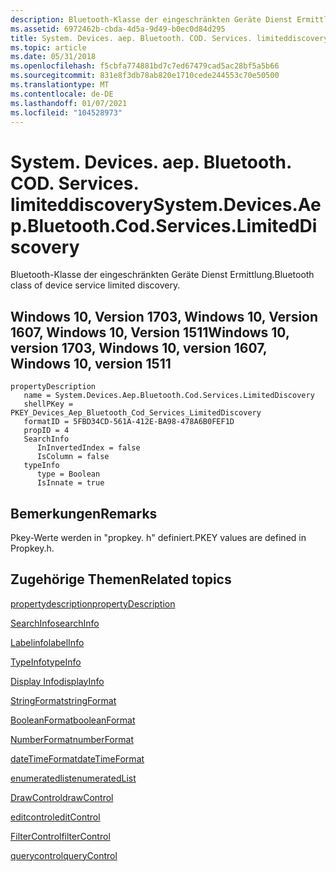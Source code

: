```yaml
---
description: Bluetooth-Klasse der eingeschränkten Geräte Dienst Ermittlung.
ms.assetid: 6972462b-cbda-4d5a-9d49-b0ec0d84d295
title: System. Devices. aep. Bluetooth. COD. Services. limiteddiscovery
ms.topic: article
ms.date: 05/31/2018
ms.openlocfilehash: f5cbfa774881bd7c7ed67479cad5ac28bf5a5b66
ms.sourcegitcommit: 831e8f3db78ab820e1710cede244553c70e50500
ms.translationtype: MT
ms.contentlocale: de-DE
ms.lasthandoff: 01/07/2021
ms.locfileid: "104528973"
---
```

# <a name="systemdevicesaepbluetoothcodserviceslimiteddiscovery"></a><span data-ttu-id="af430-103">System. Devices. aep. Bluetooth. COD. Services. limiteddiscovery</span><span class="sxs-lookup"><span data-stu-id="af430-103">System.Devices.Aep.Bluetooth.Cod.Services.LimitedDiscovery</span></span>

<span data-ttu-id="af430-104">Bluetooth-Klasse der eingeschränkten Geräte Dienst Ermittlung.</span><span class="sxs-lookup"><span data-stu-id="af430-104">Bluetooth class of device service limited discovery.</span></span>

## <a name="windows-10-version-1703-windows-10-version-1607-windows-10-version-1511"></a><span data-ttu-id="af430-105">Windows 10, Version 1703, Windows 10, Version 1607, Windows 10, Version 1511</span><span class="sxs-lookup"><span data-stu-id="af430-105">Windows 10, version 1703, Windows 10, version 1607, Windows 10, version 1511</span></span>

```
propertyDescription
   name = System.Devices.Aep.Bluetooth.Cod.Services.LimitedDiscovery
   shellPKey = PKEY_Devices_Aep_Bluetooth_Cod_Services_LimitedDiscovery
   formatID = 5FBD34CD-561A-412E-BA98-478A6B0FEF1D
   propID = 4
   SearchInfo
      InInvertedIndex = false
      IsColumn = false
   typeInfo
      type = Boolean
      IsInnate = true
```

## <a name="remarks"></a><span data-ttu-id="af430-106">Bemerkungen</span><span class="sxs-lookup"><span data-stu-id="af430-106">Remarks</span></span>

<span data-ttu-id="af430-107">Pkey-Werte werden in "propkey. h" definiert.</span><span class="sxs-lookup"><span data-stu-id="af430-107">PKEY values are defined in Propkey.h.</span></span>

## <a name="related-topics"></a><span data-ttu-id="af430-108">Zugehörige Themen</span><span class="sxs-lookup"><span data-stu-id="af430-108">Related topics</span></span>

<dl> <dt>

[<span data-ttu-id="af430-109">propertydescription</span><span class="sxs-lookup"><span data-stu-id="af430-109">propertyDescription</span></span>](./propdesc-schema-propertydescription.md)
</dt> <dt>

[<span data-ttu-id="af430-110">SearchInfo</span><span class="sxs-lookup"><span data-stu-id="af430-110">searchInfo</span></span>](./propdesc-schema-searchinfo.md)
</dt> <dt>

[<span data-ttu-id="af430-111">Labelinfo</span><span class="sxs-lookup"><span data-stu-id="af430-111">labelInfo</span></span>](./propdesc-schema-labelinfo.md)
</dt> <dt>

[<span data-ttu-id="af430-112">TypeInfo</span><span class="sxs-lookup"><span data-stu-id="af430-112">typeInfo</span></span>](./propdesc-schema-typeinfo.md)
</dt> <dt>

[<span data-ttu-id="af430-113">Display Info</span><span class="sxs-lookup"><span data-stu-id="af430-113">displayInfo</span></span>](./propdesc-schema-displayinfo.md)
</dt> <dt>

[<span data-ttu-id="af430-114">StringFormat</span><span class="sxs-lookup"><span data-stu-id="af430-114">stringFormat</span></span>](./propdesc-schema-stringformat.md)
</dt> <dt>

[<span data-ttu-id="af430-115">BooleanFormat</span><span class="sxs-lookup"><span data-stu-id="af430-115">booleanFormat</span></span>](./propdesc-schema-booleanformat.md)
</dt> <dt>

[<span data-ttu-id="af430-116">NumberFormat</span><span class="sxs-lookup"><span data-stu-id="af430-116">numberFormat</span></span>](./propdesc-schema-numberformat.md)
</dt> <dt>

[<span data-ttu-id="af430-117">dateTimeFormat</span><span class="sxs-lookup"><span data-stu-id="af430-117">dateTimeFormat</span></span>](./propdesc-schema-datetimeformat.md)
</dt> <dt>

[<span data-ttu-id="af430-118">enumeratedlist</span><span class="sxs-lookup"><span data-stu-id="af430-118">enumeratedList</span></span>](./propdesc-schema-enumeratedlist.md)
</dt> <dt>

[<span data-ttu-id="af430-119">DrawControl</span><span class="sxs-lookup"><span data-stu-id="af430-119">drawControl</span></span>](./propdesc-schema-drawcontrol.md)
</dt> <dt>

[<span data-ttu-id="af430-120">editcontrol</span><span class="sxs-lookup"><span data-stu-id="af430-120">editControl</span></span>](./propdesc-schema-editcontrol.md)
</dt> <dt>

[<span data-ttu-id="af430-121">FilterControl</span><span class="sxs-lookup"><span data-stu-id="af430-121">filterControl</span></span>](./propdesc-schema-filtercontrol.md)
</dt> <dt>

[<span data-ttu-id="af430-122">querycontrol</span><span class="sxs-lookup"><span data-stu-id="af430-122">queryControl</span></span>](./propdesc-schema-querycontrol.md)
</dt> </dl>

 

 
